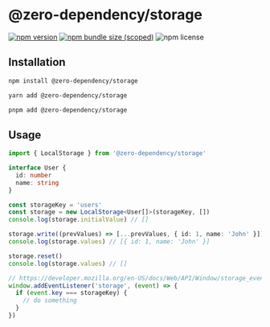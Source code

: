 # @zero-dependency/storage

[![npm version](https://img.shields.io/npm/v/@zero-dependency/storage)](https://npm.im/@zero-dependency/storage)
[![npm bundle size (scoped)](https://img.shields.io/bundlephobia/minzip/@zero-dependency/storage)](https://bundlephobia.com/package/@zero-dependency/storage@latest)
![npm license](https://img.shields.io/npm/l/@zero-dependency/storage)

## Installation

```sh
npm install @zero-dependency/storage
```

```sh
yarn add @zero-dependency/storage
```

```sh
pnpm add @zero-dependency/storage
```

## Usage

```ts
import { LocalStorage } from '@zero-dependency/storage'

interface User {
  id: number
  name: string
}

const storageKey = 'users'
const storage = new LocalStorage<User[]>(storageKey, [])
console.log(storage.initialValue) // []

storage.write((prevValues) => [...prevValues, { id: 1, name: 'John' }])
console.log(storage.values) // [{ id: 1, name: 'John' }]

storage.reset()
console.log(storage.values) // []

// https://developer.mozilla.org/en-US/docs/Web/API/Window/storage_event#examples
window.addEventListener('storage', (event) => {
  if (event.key === storageKey) {
    // do something
  }
})
```
